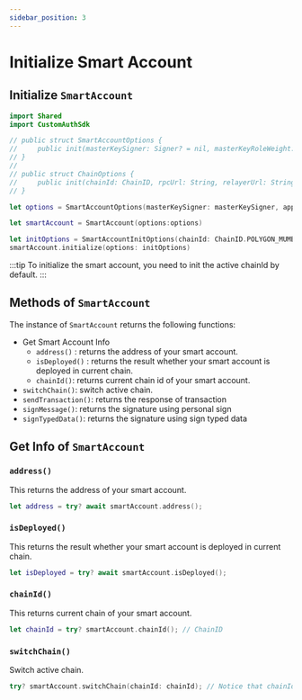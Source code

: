 ```yaml
---
sidebar_position: 3
---
```


# Initialize Smart Account

## Initialize `SmartAccount`

```swift
import Shared
import CustomAuthSdk

// public struct SmartAccountOptions { 
//     public init(masterKeySigner: Signer? = nil, masterKeyRoleWeight: RoleWeight? = nil, appId: String, unipassServerUrl: String? = nil, chainOptions: Array<ChainOptions>);
// }
//
// public struct ChainOptions {   
//     public init(chainId: ChainID, rpcUrl: String, relayerUrl: String? = nil);
// }

let options = SmartAccountOptions(masterKeySigner: masterKeySigner, appId: appId,  chainOptions: [ChainOptions(chainId: ChainID.POLYGON_MUMBAI, rpcUrl: "https://node.wallet.unipass.id/polygon-mumbai")])

let smartAccount = SmartAccount(options:options)

let initOptions = SmartAccountInitOptions(chainId: ChainID.POLYGON_MUMBAI)
smartAccount.initialize(options: initOptions)
```

:::tip
To initialize the smart account, you need to init the active chainId by default.
:::

## Methods of `SmartAccount`

The instance of `SmartAccount` returns the following functions:

- Get Smart Account Info
    - `address()` : returns the address of your smart account.
    - `isDeployed()` : returns the result whether your smart account is deployed in current chain.
    - `chainId()`: returns current chain id of your smart account.
- `switchChain()`: switch active chain.
- `sendTransaction()`: returns the response of transaction
- `signMessage()`: returns the signature using personal sign
- `signTypedData()`: returns the signature using sign typed data

## Get Info of `SmartAccount`

### `address()`

This returns the address of your smart account.

```swift
let address = try? await smartAccount.address();
```

### `isDeployed()` 

This returns the result whether your smart account is deployed in current chain.

```swift
let isDeployed = try? await smartAccount.isDeployed();
```

### `chainId()`

This returns current chain of your smart account.

```swift
let chainId = try? smartAccount.chainId(); // ChainID
```

### `switchChain()`

Switch active chain.

```swift
try? smartAccount.switchChain(chainId: chainId); // Notice that chainId must be included in the `chainOptions`
```